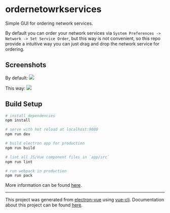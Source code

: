 # ordernetowrkservices

Simple GUI for ordering network services.

By default you can order your network services via `System Preferences -> Network -> Set Service Order`,
but this way is not convenient, so this repo provide a intuitive way you can just drag and drop the network
service for ordering.

## Screenshots

By default:
![](http://og9g58alt.bkt.clouddn.com/ordernetworkservice1.gif)

This way:
![](http://og9g58alt.bkt.clouddn.com/ordernetworkservice.gif)

## Build Setup

``` bash
# install dependencies
npm install

# serve with hot reload at localhost:9080
npm run dev

# build electron app for production
npm run build

# lint all JS/Vue component files in `app/src`
npm run lint

# run webpack in production
npm run pack
```
More information can be found [here](https://simulatedgreg.gitbooks.io/electron-vue/content/docs/npm_scripts.html).

---

This project was generated from [electron-vue](https://github.com/SimulatedGREG/electron-vue) using [vue-cli](https://github.com/vuejs/vue-cli). Documentation about this project can be found [here](https://simulatedgreg.gitbooks.io/electron-vue/content/index.html).
